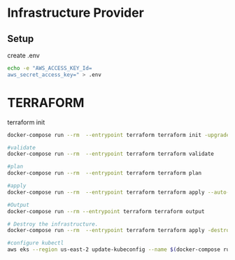 # Infrastructure Provider

## Setup
create .env

```bash
echo -e "AWS_ACCESS_KEY_Id=
aws_secret_access_key=" > .env
```

# TERRAFORM

terraform init

```bash
docker-compose run --rm  --entrypoint terraform terraform init -upgrade
```

```bash
#validate
docker-compose run --rm  --entrypoint terraform terraform validate

```

```bash
#plan
docker-compose run --rm  --entrypoint terraform terraform plan
```

```bash
#apply
docker-compose run --rm  --entrypoint terraform terraform apply --auto-approve
```

```bash
#Output
docker-compose run --rm --entrypoint terraform terraform output
```

```bash
# Destroy the infrastructure.
docker-compose run --rm  --entrypoint terraform terraform apply -destroy -auto-approve
```

```bash
#configure kubectl
aws eks --region us-east-2 update-kubeconfig --name $(docker-compose run --rm  --entrypoint terraform terraform output -raw cluster_name)

```
